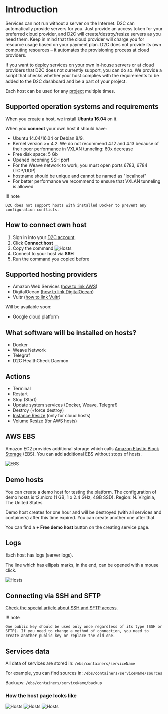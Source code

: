 # Introduction

Services can not run without a server on the Internet. D2C can automatically provide servers for you. Just provide an access token for your preferred cloud provider, and D2C will create/destroy/resize servers as you need them. Keep in mind that the cloud provider will charge you for resource usage based on your payment plan. D2C does not provide its own computing resources – it automates the provisioning process at cloud providers.

If you want to deploy services on your own in-house servers or at cloud providers that D2C does not currently support, you can do so. We provide a script that checks whether your host complies with the requirements to be added to the D2C dashboard and be a part of your project.

Each host can be used for any [project](/getting-started/projects/) multiple times.

## Supported operation systems and requirements

When you create a host, we install **Ubuntu 16.04** on it.

When you **connect** your own host it should have:

- Ubuntu 14.04/16.04 or Debian 8/9.
- Kernel version >= 4.2. We do not recommend 4.12 and 4.13 because of their poor performance in VXLAN tunneling: 60x decrease
- Free disk space: 5 Gb
- Opened incoming SSH port
- For the Weave network to work, you must open ports 6783, 6784 (TCP/UDP)
- hostname should be unique and cannot be named as "localhost"
- For better performance we recommend to ensure that VXLAN tunneling is allowed

!!! note

    D2C does not support hosts with installed Docker to prevent any configuration conflicts.

## How to connect own host

1. Sign in into your [D2C account](https://panel.d2c.io/account/signup).
2. Click **Connect host**
3. Copy the command
![Hosts](../img/hosts_connect_own.png)
4. Connect to your host via **SSH**
5. Run the command you copied before

## Supported hosting providers

- Amazon Web Services ([how to link AWS](/getting-started/cloud-providers/#amazon-web-services))
- DigitalOcean ([how to link DigitalOcean](/getting-started/cloud-providers/#digital-ocean))
- Vultr ([how to link Vultr](/getting-started/cloud-providers/#vultr))

Will be available soon:

- Google cloud platform

## What software will be installed on hosts?

- Docker
- Weave Network
- Telegraf
- D2C HealthCheck Daemon

## Actions

- Terminal
- Restart
- Stop (Start)
- Update system services (Docker, Weave, Telegraf)
- Destroy (+force destroy)
- [Instance Resize](/platform/scaling/#vertical-scaling) (only for cloud hosts)
- Volume Resize (for AWS hosts)

## AWS EBS

Amazon EC2 provides additional storage which calls [Amazon Elastic Block Storage](https://aws.amazon.com/ebs/?nc1=h_ls) (EBS). You can add additional EBS without stops of hosts.

![EBS](../img/scaling_ebs.png)

## Demo hosts

You can create a demo host for testing the platform.
The configuration of demo hosts is t2.micro (1 GB, 1 x 2.4 GHz, 4GB SSD).
Region: N. Virginia, The United States

Demo host creates for one hour and will be destroyed (with all services and containers) after this time expired. You can create another one after that.

You can find a **+ Free demo host** button on the creating service page.

## Logs

Each host has logs (server logs).

The line which has ellipsis marks, in the end, can be opened with a mouse click.

![Hosts](../img/host_logs.png)

## Connecting via SSH and SFTP

[Check the special article about SSH and SFTP access](/platform/ssh-sftp/).

!!! note

    One public key should be used only once regardless of its type (SSH or SFTP). If you need to change a method of connection, you need to create another public key or replace the old one.


## Services data

All data of services are stored in:
`/ebs/containers/serviceName`

For example, you can find sources in:
`/ebs/containers/serviceName/sources`

Backups:
`/ebs/containers/serviceName/backup`

### How the host page looks like

![Hosts](../img/host_page.png)
![Hosts](../img/host_page2.png)
![Hosts](../img/host_page3.png)
